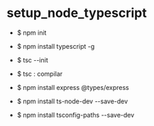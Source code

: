 # setup_node_typescript

- $ npm init
- $ npm install typescript -g
- $ tsc --init
- $ tsc : compilar

- $ npm install express @types/express

- $ npm install ts-node-dev --save-dev 
- $ npm install tsconfig-paths --save-dev 